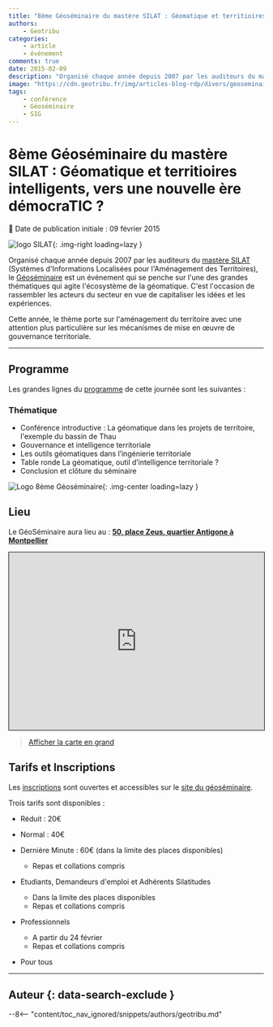 ```yaml
---
title: "8ème Géoséminaire du mastère SILAT : Géomatique et territioires intelligents, vers une nouvelle ère démocraTIC ?"
authors:
    - Geotribu
categories:
    - article
    - événement
comments: true
date: 2015-02-09
description: "Organisé chaque année depuis 2007 par les auditeurs du mastère SILAT, le Géoséminaire est un événement qui se penche sur l'une des grandes thématiques qui agite l'écosystème de la géomatique."
image: "https://cdn.geotribu.fr/img/articles-blog-rdp/divers/geoseminaire/logo_geoseminaire2014_transparent.png"
tags:
    - conférence
    - Géoséminaire
    - SIG
---
```


# 8ème Géoséminaire du mastère SILAT : Géomatique et territioires intelligents, vers une nouvelle ère démocraTIC ?

:calendar: Date de publication initiale : 09 février 2015

![logo SILAT](https://cdn.geotribu.fr/img/articles-blog-rdp/divers/geoseminaire/silat_logo.png "logo SILAT"){: .img-right loading=lazy }

Organisé chaque année depuis 2007 par les auditeurs du [mastère SILAT](http://silat.teledetection.fr/) (Systèmes d'Informations Localisées pour l'Aménagement des Territoires), le [Géoséminaire](http://geoseminaire2015.teledetection.fr/) est un événement qui se penche sur l'une des grandes thématiques qui agite l'écosystème de la géomatique. C'est l'occasion de rassembler les acteurs du secteur en vue de capitaliser les idées et les expériences.

Cette année, le thème porte sur l'aménagement du territoire avec une attention plus particulière sur les mécanismes de mise en œuvre de gouvernance territoriale.

----

## Programme

Les grandes lignes du [programme](http://geoseminaire2015.teledetection.fr/index.php/programme.html) de cette journée sont les suivantes :

### Thématique

- Conférence introductive : La géomatique dans les projets de territoire, l'exemple du bassin de Thau
- Gouvernance et intelligence territoriale  
- Les outils géomatiques dans l’ingénierie territoriale
- Table ronde La géomatique, outil d’intelligence territoriale ?  
- Conclusion et clôture du séminaire

![Logo 8ème Géoséminaire](https://cdn.geotribu.fr/img/articles-blog-rdp/divers/geoseminaire/logo_geoseminaire2014_transparent.png "Logo 8ème Géoséminaire"){: .img-center loading=lazy }

## Lieu

Le GéoSéminaire aura lieu au : [**50, place Zeus, quartier Antigone à Montpellier**](https://www.openstreetmap.org/?mlat=43.60798&mlon=3.89069#map=19/43.60798/3.89069)

<iframe width="100%" height="350" frameborder="0" scrolling="no" marginheight="0" marginwidth="0" src="https://www.openstreetmap.org/export/embed.html?bbox=3.8862097263336186%2C43.606297304012124%2C3.8947820663452153%2C43.60977370035445&amp;layer=mapnik&amp;marker=43.60803552729843%2C3.8904958963394165" style="border: 1px solid black"></iframe>

> [Afficher la carte en grand](https://www.openstreetmap.org/?mlat=43.60804&amp;mlon=3.89050#map=18/43.60804/3.89050)

## Tarifs et Inscriptions

Les [inscriptions](http://geoseminaire2015.teledetection.fr/index.php/menu-infos-pratiques/menu-inscription-tarifs/91-cat-geoseminaire-global/cat-inscription/163-jumi.html) sont ouvertes et accessibles sur le [site du géoséminaire](http://geoseminaire2015.teledetection.fr/).

Trois tarifs sont disponibles :

- Réduit : 20€
- Normal : 40€
- Dernière Minute : 60€ (dans la limite des places disponibles)
    - Repas et collations compris

- Etudiants, Demandeurs d'emploi et Adhérents Silatitudes
    - Dans la limite des places disponibles  
    - Repas et collations compris

- Professionnels
    - A partir du 24 février  
    - Repas et collations compris

- Pour tous

----

## Auteur {: data-search-exclude }

--8<-- "content/toc_nav_ignored/snippets/authors/geotribu.md"
